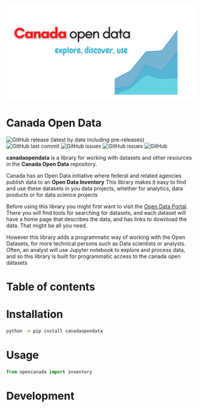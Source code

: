 ![Banner](https://github.com/dgunning/canadaopendata/blob/main/images/opendatalogo.png)
# Canada Open Data
![GitHub release (latest by date including pre-releases)](https://img.shields.io/github/v/release/dgunning/canadaopendata?include_prereleases)
![GitHub last commit](https://img.shields.io/github/last-commit/dgunning/canadaopendata)
![GitHub issues](https://img.shields.io/github/issues-raw/dgunning/canadaopendata)
![GitHub issues](https://img.shields.io/github/issues-pr/dgunning/canadaopendata)
![GitHub](https://img.shields.io/github/license/dgunning/canadaopendata/awesome-readme)

**canadaopendata** is a library for working with datasets and other resources in the **Canada Open Data** repository.

Canada has an Open Data initiative where federal and related agencies publish data to an **Open Data Inventory**
This library makes it easy to find and use these datasets in you data projects, whether for analytics, data products or for data science projects

Before using this library you might first want to visit the [Open Data Portal](https://open.canada.ca/en/open-data).
There you will find tools for searching for datasets, and each dataset will have a home page that describes the data, and has links to download the data.
That might be all you need. 

However this library adds a programmatic way of working with the Open Datasets, for more technical persons such as Data scientists or analysts.
Often, an analyst will use Jupyter notebook to explore and process data, and so this library is built for programmatic access to the canada open datasets

# Table of contents

# Installation

```bash
python -m pip install canadaopendata
```

# Usage

```python
from opencanada import inventory
```

# Development

